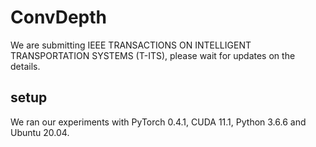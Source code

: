 # ConvDepth
We are submitting IEEE TRANSACTIONS ON INTELLIGENT TRANSPORTATION SYSTEMS (T-ITS), please wait for updates on the details.
##  setup

We ran our experiments with PyTorch 0.4.1, CUDA 11.1, Python 3.6.6 and Ubuntu 20.04.


